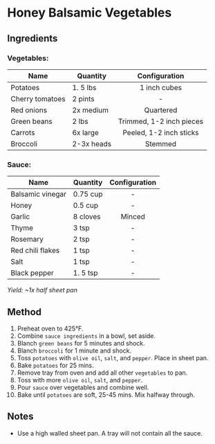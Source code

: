 # Honey Balsamic Vegetables

## Ingredients

### Vegetables:

| Name            | Quantity   |      Configuration       |
| --------------- | ---------- | :----------------------: |
| Potatoes        | 1. 5 lbs   |       1 inch cubes       |
| Cherry tomatoes | 2 pints    |            -             |
| Red onions      | 2x medium  |        Quartered         |
| Green beans     | 2 lbs      | Trimmed, 1-2 inch pieces |
| Carrots         | 6x large   | Peeled, 1-2 inch sticks  |
| Broccoli        | 2-3x heads |         Stemmed          |

### Sauce:

| Name             | Quantity | Configuration |
| ---------------- | -------- | :-----------: |
| Balsamic vinegar | 0.75 cup |       -       |
| Honey            | 0.5 cup  |       -       |
| Garlic           | 8 cloves |    Minced     |
| Thyme            | 3 tsp    |       -       |
| Rosemary         | 2 tsp    |       -       |
| Red chili flakes | 1 tsp    |       -       |
| Salt             | 1 tsp    |       -       |
| Black pepper     | 1. 5 tsp |       -       |

_Yield: ~1x half sheet pan_

## Method

1. Preheat oven to 425°F.
1. Combine `sauce ingredients` in a bowl, set aside.
1. Blanch `green beans` for 5 minutes and shock.
1. Blanch `broccoli` for 1 minute and shock.
1. Toss `potatoes` with `olive oil`, `salt`, and `pepper`. Place in sheet pan.
1. Bake `potatoes` for 25 mins.
1. Remove tray from oven and add all other `vegetables` to pan.
1. Toss with more `olive oil`, `salt`, and `pepper`.
1. Pour `sauce` over vegetables and combine well.
1. Bake until `potatoes` are soft, 25-45 mins. Mix halfway through.

## Notes

- Use a high walled sheet pan. A tray will not contain all the sauce.
